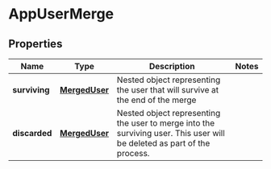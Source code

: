 
# AppUserMerge

## Properties
Name | Type | Description | Notes
------------ | ------------- | ------------- | -------------
**surviving** | [**MergedUser**](MergedUser.md) | Nested object representing the user that will survive at the end of the merge | 
**discarded** | [**MergedUser**](MergedUser.md) | Nested object representing the user to merge into the surviving user. This user will be deleted as part of the process. | 



